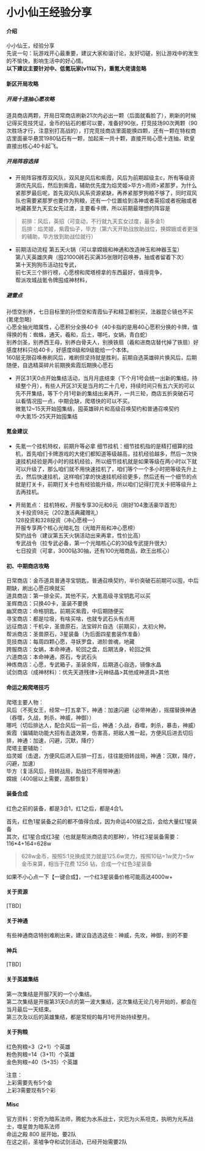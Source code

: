 # 小小仙王经验分享

#### 介绍
小小仙王，经验分享<br>
先说一句：玩游戏开心最重要，建议大家和谐讨论，友好切磋，别让游戏中的发生的不愉快，影响生活中的好心情。<br>
**以下建议主要针对中、低氪玩家(v11以下)，重氪大佬请忽略**

#### 新区开局攻略

##### 开局十连抽心愿攻略
道具商店两颗，开局日常商店刷新21次内必出一颗（后面就看脸了），刷新的时候记得买竞技凭证，金币的钻石的都可以要，准备好90张，打竞技场90次两颗（90次胜场才行，注意别打高战的），打完竞技商店里面能换四颗，还有一颗在特权商店里面豪华悬赏1980钻石有一颗，加起来一共十颗，直接开局心愿十连抽，欧皇直接出核心40卡起飞。

##### 开局阵容选择
* 开局阵容推荐双风队，双风是风后和紫霞，风后为前期超级主c，所有等级资源优先风后，然后到紫霞，辅助优先度为焰灵姬>毕方>雨师>紧那罗，为什么紧那罗最后呢，首先双风队风系资源紧缺，再养紧那罗狗粮不够了，同时双风队也需要紧那罗也要作为狗粮，还有一个位置给到洛神或者英招或者祝融或者地藏甚至九天玄女先过渡，主要看卡牌，所以前期最理想的阵容是
> 前排：风后，英招（可变动，不行就九天玄女过度，最多金1）<br>
> 后排：焰灵姬，紫霞仙子，毕方（第六天开助战放助战位，换嫦娥或者更强的辅助，毕方放到助战位就行）

* 前期活动流程
第五天火锅（可以拿嫦娥和神通和改造神玉和神器玉玺）<br>
第八天英雄庆典（囤21000砖石买满35张限时召唤券，抽或者留着下次）<br>
第十天狗狗币活动拉专武，<br>
前七天三个排行榜，心愿榜和爬塔榜拿的东西最好，值得竞争，<br>
帮派攻城战氪令牌囤成神材料，<br>

##### 避雷点
孙悟空别养，七日目标里的孙悟空和青霞仙子和精卫都别买，法器昆仑镜也不买(氪佬忽略)<br>
心愿全抽光暗属性，心愿积分全换40卡（40卡指的是用40心愿积分换的卡牌，值得换的有：蜘蛛，通天，羲和，后土，哪吒，女娲，青白蛇）<br>
别养剑圣，别养西王母，别养白骨夫人，别换铁扇（羲和进商店替代掉了铁扇）好感度材料只给40卡，好感度8级和9级能给一个本体。<br>
160层无限召唤券刷风后，难刷但坚持就是胜利，前期自选英雄碎片换风后，后期随便，自选精英碎片前期换紫霞后期换心愿石<br>
* 开区31天0点开始集结活动，当月月底结束（下个月1号会统一出新的集结，持续整个月），有些人开区31天是当月的二十几号，持续时间只有五六天的可以先不开集结，等下个月1号新的集结出来再开，一共三轮，商店五折突破石可以看情况囤一点，中期会缺，爬塔快的可以不买。<br>
微氪12~15天开始囤集结，囤英雄碎片和高级召唤契约和普通召唤契约<br>
中大氪15-25天开始囤集结<br>

#### 氪金建议
* 先氪一个挂机特权，前期升等必拿
细节挂机：细节挂机指的是精打细算的挂机，首先咱们卡牌游戏的大佬们都知道等级越高，挂机经验越多，然后一次快速挂机经验是两小时的挂机经验，所以细节挂机就是如果等级在两小时以下就可以升级了，那么咱们就不用快速挂机了，咱们等个一个多小时把等级先升上去，然后快速挂机，这样咱们拿的快速挂机经验更多，然后还有一个细节的点就是打关卡，前期打关卡也有经验能升级，所以咱们记得打完关卡把等级升上去再挂机。

* 开局氪点：
挂机特权，开服专享30元和6元（刚好104激活豪华首充）<br>
关卡投资98元（202激活典藏赠礼）<br>
128投资和328投资（冲心愿榜一）<br>
开服专享两个核心光暗礼包（光暗开局和冲心愿榜）<br>
契约战令（建议第五天火锅活动出来再拿，性价比高）<br>
专武战令（拉专武必备，第一个光暗核心C的30级专武提升很大）<br>
七日投资（可拿，3000钻30抽，还有100光暗商品，欧王出核心）<br>

#### 初、中期商店攻略
日常商店：金币道具普通寻宝钥匙，普通召唤契约，半价突破石前期可以囤，中后期缺，刷出心愿召唤就买<br>
道具商店：第一排全买，其他不买，大氪高级寻宝钥匙可以买<br>
圣辉商店：只换40卡，圣装不要换<br>
幽冥商店：命格钥匙，前期买紫霞，中后期随便买<br>
寻宝商店：都是垃圾，有啥买啥，也就专武石头有点用<br>
远征商店：千机伞，圣兽原石，法宝碎片自选（前期买），太初火种。<br>
帮派商店：圣兽原石，3星装备（为后面四星套装作准备）<br>
竞技商店：每周四颗心愿，寻妖罗盘，进阶兽魂，地藏<br>
跨服商店：女娲，本命神通，轮回之盘，后期法身，轮回之佩<br>
六道商店：本命神通，原石，专武石头<br>
神炼商店：心愿，专武箱子，圣装余晖，后期道心自选，镜像水晶<br>
试剑商店（成神材料）：优先天道残律>元神结晶>其他成神道具>其他<br>


#### 命运之殿爬塔技巧
爬塔主要人物：<br>
风后（不死女王，经常一打五拿下，神通：加速闪避（必带神通），摇摆替换神通（吞噬，久战，刺杀，神威，神御））<br>
哪吒（切后排达人，配合风后一前一后，神通：久战，吞噬，刺杀，暴击，神威）<br>
紫霞（偏辅助功能大招有击退效果，伤害高，把敌人推一起，方便风后进去切后排，神通：加速，闪避，沉默，降疗）<br>
爬塔主要辅助：<br>
焰灵姬（击退，方便风后进入后排一打五，往往能扭转战局，神通：沉默，降疗，闪避，加速）<br>
毕方（复活风后，扭转战局，助战位不用带神通）<br>
嫦娥（400层以上需要，高额恢复）<br>

#### 装备合成
红色之前的装备，都是3合1，红1之后，都是4合1。<br>

首先，红色1星装备之前的都不值得合成，因为命运400层之后，会给大量红1星装备<br>
其次，红1星合成红3星（也就是帮派商店卖的那种），1件红3星装备需要：116*4+164=628w<br>
> 628w金币，按照5:1兑换成灵力就是125.6w灵力，按照10钻=1w灵力=5w金币来算，相当于花费 1256 钻，合成一个红色3星装备<br>

如果不小心点一下【一键合成】，一个红3星装备价格可能高达4000w+


#### 关于资源
[TBD]

#### 关于神通
有些神通商店特别难刷出来，建议自选选这些：神威，先攻，神御，别的不要

#### 神兵
[TBD]

#### 关于英雄集结
第一次集结是开服7天的一个小集结。<br>
第二次集结是开服第31天0点的第一波大集结，这次集结无论几号开始的，都会在当月最后一天结束。<br>
第三次及以后的英雄集结，都是常规的每月1号开始持续整月。

#### 关于狗粮

红色狗粮=3（2+1）个英雄<br>
粉色狗粮=14（3+11）个英雄<br>
金色狗粮=40（5+35）个英雄<br>

注意：<br>
上彩需要先有5个金<br>
上彩3需要现有5个彩<br>

#### Misc
官方资料：穷奇为暗系法师，腾蛇为水系战士，灾厄为火系坦克，执明为光系战士，噬星兽为暗系法师<br>
命运之殿 800 层开始，要2队<br>
在这之前，圣墟争夺和试剑活动，已经开始需要2队<br>



